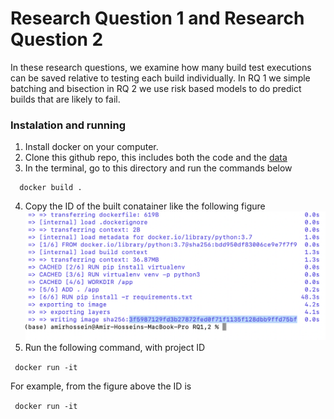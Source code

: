 # Research Question 1 and Research Question 2

In these research questions, we examine how many build test executions can be saved relative to testing each build individually. In RQ 1 we simple batching and bisection in RQ 2 we use risk based models to do predict builds that are likely to fail. 

### Instalation and running

1. Install docker on your computer.
2. Clone this github repo, this includes both the code and the [data](https://github.com/CESEL/BatchBuilderResearch/tree/master/RQ1%2C2/data)
3. In the terminal, go to this directory and run the commands below

```
  docker build .

```

4. Copy the ID of the built conatainer like the following figure
   ![Image description](https://github.com/CESEL/BatchBuilderResearch/blob/master/RQ1%2C2/container_id.png)
5. Run the following command, with project ID

<code> docker run -it <ID> </code>

For example, from the figure above the ID is

<code> docker run -it <Actual ID> </code>


